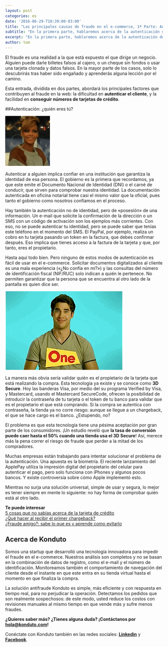 ```yaml
---
layout: post
categories: es
date: '2016-06-29-T10:39:00-03:00'
title: "Las principales causas de fraude en el e-commerce, 1ª Parte: Autenticación del cliente"
subtitle: "En la primera parte, hablaremos acerca de la autenticación del usuario por medio de internet"
excerpt: "En la primera parte, hablaremos acerca de la autenticación del usuario por medio de internet"
author: tom
---
```


El fraude es una realidad a la que está expuesto el que dirige un negocio. Alguien puede darle billetes falsos al cajero, o un cheque sin fondos o usar una tarjeta clonada y datos falsos. En la mayor parte de los casos, solo lo descubrirás tras haber sido engañado y aprenderás alguna lección por el camino.

Esta entrada, dividida en dos partes, abordará los principales factores que contribuyen al fraude en la web: la dificultad en **autenticar el cliente**, y la facilidad en **conseguir números de tarjetas de crédito**.

##Autenticación: ¿quién eres tú?

![whoru](/images/160629-whoru.gif)

Autenticar a alguien implica confiar en una institución que garantiza la identidad de esa persona. El gobierno es la primera que recordamos, ya que este emite el Documento Nacional de Identidad (DNI) o el carné de conducir, que sirven para comprobar nuestra identidad. La documentación autenticada en oficina notarial tiene casi el mismo valor que la oficial, pues tanto el gobierno como nosotros confiamos en el proceso.

Hay también la autenticación no de identidad, pero de «posesión» de una información. Un e-mail que solicite la confirmación de la dirección o un SMS con un código de activación son los ejemplos más corrientes. Con eso, no se puede autenticar tu identidad, pero se puede saber que tenías este teléfono en el momento del SMS. El PayPal, por ejemplo, realiza un cobro en tu tarjeta pasando un token en la factura, que debes confirmar después. Eso implica que tienes acceso a la factura de la tarjeta y que, por tanto, eres el propietario.

Hasta aquí todo bien. Pero ninguno de estos modos de autenticación es fácil de usar en el e-commerce. Solicitar documentos digitalizados al cliente es una mala experiencia («¿No confía en mí?») y las consultas del número de identificación fiscal (NIF/RUC) solo indican a quién le pertenece. No permiten garantizar que la persona que se encuentra al otro lado de la pantalla es quien dice ser.

![itsme](/images/160629-itsme.gif)

La manera más obvia sería validar quién es el propietario de la tarjeta que está realizando la compra. Esta tecnología ya existe y se conoce como **3D Secure**. Hoy las banderas Visa, por medio del su programa Verified by Visa, y Mastercard, usando el Mastercard SecureCode, ofrecen la posibilidad de introducir la contraseña de tu tarjeta o el token de tu banco para validar que es el propietario el que está comprando. Si la compra se autentica con contraseña, la tienda ya no corre riesgo: aunque se llegue a un chargeback, el que se hace cargo es el banco. ¿Estupendo, no?

El problema es que esta tecnología tiene una pésima aceptación por gran parte de los consumidores. ¡Un estudio reveló que **la tasa de conversión puede caer hasta el 50% cuando una tienda usa el 3D Secure**! Así, merece más la pena correr el riesgo de fraude que perder a la mitad de los compradores.

Muchas empresas están trabajando para intentar solucionar el problema de la autenticación. Una apuesta es la biometría. El reciente lanzamiento del ApplePay utiliza la impresión digital del propietario del celular para autenticar el pago, pero solo funciona con iPhones y algunos pocos bancos. Y existe controversia sobre cómo Apple implementó esto.

Mientras no surja una solución universal, simple de usar y segura, lo mejor es tener siempre en mente lo siguiente: no hay forma de comprobar quién está al otro lado.

**Te puede interesar**  
[5 cosas que no sabías acerca de la tarjeta de crédito](https://blog.konduto.com/es/2016/04/cosas-que-no-sabias-acerca-de-tarjeta-de-credito/?utm_source=konduto&utm_medium=blog-es&utm_campaign=conteudo)  
[¿Qué hacer al recibir el primer chargeback?](https://blog.konduto.com/es/2016/05/que-hacer-al-recibir-el-primer-chargeback/?utm_source=konduto&utm_medium=blog-es&utm_campaign=conteudo)  
[¿Fraude amigo?: sabe lo que es y aprende como evitarlo](https://blog.konduto.com/es/2016/05/que-es-un-fraude-amigo/?utm_source=konduto&utm_medium=blog-es&utm_campaign=conteudo)

## Acerca de Konduto

Somos una startup que desarrolló una tecnología innovadora para impedir el fraude en el e-commerce. Nuestros análisis son completos y no se basan en la combinación de datos de registro, como el e-mail y el número de identificación. Monitoreamos también el comportamiento de navegación del cliente desde el instante en que este entra en su tienda virtual hasta el momento en que finaliza la compra.

La solución antifraude Konduto es simple, más eficiente y con respuesta en tiempo real, para no perjudicar la operación. Detectamos los pedidos que son realmente sospechosos: de este modo, usted reduce los costos con revisiones manuales al mismo tiempo en que vende más y sufre menos fraudes. 

**¿Quieres saber más? ¿Tienes alguna duda? ¡Contáctanos por [hola@konduto.com](mailto:hola@konduto.com)!**

Conéctate con Konduto también en las redes sociales: **[Linkedin](https://www.linkedin.com/company/konduto?trk=company_logo)** y **[Facebook](https://www.facebook.com/konduto?fref=ts)**.